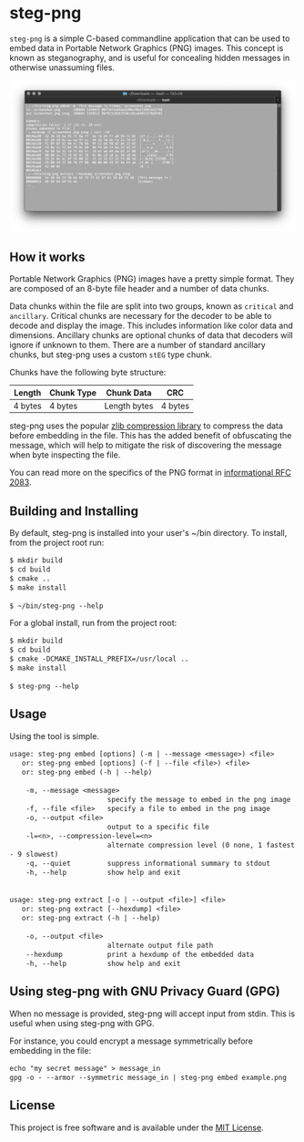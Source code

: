 # steg-png
`steg-png` is a simple C-based commandline application that can be used to embed data in Portable Network Graphics (PNG) images. This concept is known as steganography, and is useful for concealing hidden messages in otherwise unassuming files.

![](screenshot.png)

## How it works
Portable Network Graphics (PNG) images have a pretty simple format. They are composed of an 8-byte file header and a number of data chunks.

Data chunks within the file are split into two groups, known as `critical` and `ancillary`. Critical chunks are necessary for the decoder to be able to decode and display the image. This includes information like color data and dimensions. Ancillary chunks are optional chunks of data that decoders will ignore if unknown to them. There are a number of standard ancillary chunks, but steg-png uses a custom `stEG` type chunk.

Chunks have the following byte structure:

| Length  | Chunk Type | Chunk Data   | CRC     |
|---------|------------|--------------|---------|
| 4 bytes | 4 bytes    | Length bytes | 4 bytes |

steg-png uses the popular [zlib compression library](https://github.com/madler/zlib) to compress the data before embedding in the file. This has the added benefit of obfuscating the message, which will help to mitigate the risk of discovering the message when byte inspecting the file.

You can read more on the specifics of the PNG format in [informational RFC 2083](https://tools.ietf.org/html/rfc2083).

## Building and Installing
By default, steg-png is installed into your user's ~/bin directory. To install, from the project root run:
```
$ mkdir build
$ cd build
$ cmake ..
$ make install

$ ~/bin/steg-png --help
```

For a global install, run from the project root:
```
$ mkdir build
$ cd build
$ cmake -DCMAKE_INSTALL_PREFIX=/usr/local ..
$ make install

$ steg-png --help
```

## Usage
Using the tool is simple.

```
usage: steg-png embed [options] (-m | --message <message>) <file>
   or: steg-png embed [options] (-f | --file <file>) <file>
   or: steg-png embed (-h | --help)

    -m, --message <message>
                        specify the message to embed in the png image
    -f, --file <file>   specify a file to embed in the png image
    -o, --output <file>
                        output to a specific file
    -l=<n>, --compression-level=<n>
                        alternate compression level (0 none, 1 fastest - 9 slowest)
    -q, --quiet         suppress informational summary to stdout
    -h, --help          show help and exit


usage: steg-png extract [-o | --output <file>] <file>
   or: steg-png extract [--hexdump] <file>
   or: steg-png extract (-h | --help)

    -o, --output <file>
                        alternate output file path
    --hexdump           print a hexdump of the embedded data
    -h, --help          show help and exit
```

## Using steg-png with GNU Privacy Guard (GPG)
When no message is provided, steg-png will accept input from stdin. This is useful when using steg-png with GPG.

For instance, you could encrypt a message symmetrically before embedding in the file:
```
echo "my secret message" > message_in
gpg -o - --armor --symmetric message_in | steg-png embed example.png
```

## License
This project is free software and is available under the [MIT License](https://opensource.org/licenses/MIT).
